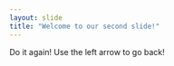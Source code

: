 ```yaml
---
layout: slide
title: "Welcome to our second slide!"
---
```

Do it again!
Use the left arrow to go back!
